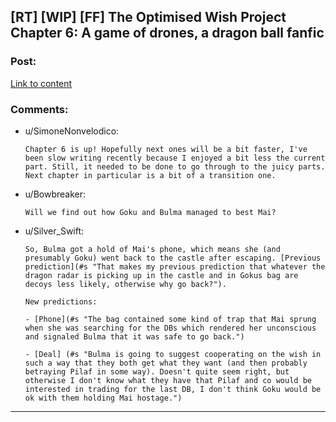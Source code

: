 ## [RT] [WIP] [FF] The Optimised Wish Project Chapter 6: A game of drones, a dragon ball fanfic

### Post:

[Link to content](https://www.fanfiction.net/s/12863641/6/The-Optimised-Wish-Project)

### Comments:

- u/SimoneNonvelodico:
  ```
  Chapter 6 is up! Hopefully next ones will be a bit faster, I've been slow writing recently because I enjoyed a bit less the current part. Still, it needed to be done to go through to the juicy parts. Next chapter in particular is a bit of a transition one.
  ```

- u/Bowbreaker:
  ```
  Will we find out how Goku and Bulma managed to best Mai?
  ```

- u/Silver_Swift:
  ```
  So, Bulma got a hold of Mai's phone, which means she (and presumably Goku) went back to the castle after escaping. [Previous prediction](#s "That makes my previous prediction that whatever the dragon radar is picking up in the castle and in Gokus bag are decoys less likely, otherwise why go back?").

  New predictions:

  - [Phone](#s "The bag contained some kind of trap that Mai sprung when she was searching for the DBs which rendered her unconscious and signaled Bulma that it was safe to go back.")

  - [Deal] (#s "Bulma is going to suggest cooperating on the wish in such a way that they both get what they want (and then probably betraying Pilaf in some way). Doesn't quite seem right, but otherwise I don't know what they have that Pilaf and co would be interested in trading for the last DB, I don't think Goku would be ok with them holding Mai hostage.")
  ```

---

